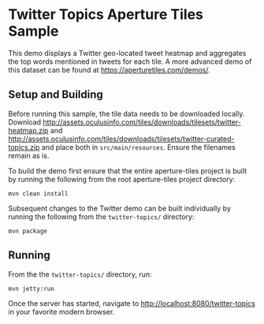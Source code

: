 # Twitter Topics Aperture Tiles Sample

This demo displays a Twitter geo-located tweet heatmap and aggregates the top words mentioned in tweets for each tile. A more advanced demo of this dataset can be found at https://aperturetiles.com/demos/.

## Setup and Building

Before running this sample, the tile data needs to be downloaded locally. Download http://assets.oculusinfo.com/tiles/downloads/tilesets/twitter-heatmap.zip and http://assets.oculusinfo.com/tiles/downloads/tilesets/twitter-curated-topics.zip and place both in `src/main/resources`. Ensure the filenames remain as is.

To build the demo first ensure that the entire aperture-tiles project is built by running the following from the root aperture-tiles project directory:

```
mvn clean install
```

Subsequent changes to the Twitter demo can be built individually by running the following from the `twitter-topics/` directory:

```
mvn package
```

## Running

From the the `twitter-topics/` directory, run:

```
mvn jetty:run
```

Once the server has started, navigate to [http://localhost:8080/twitter-topics](http://localhost:8080/twitter-topics) in your favorite modern browser.